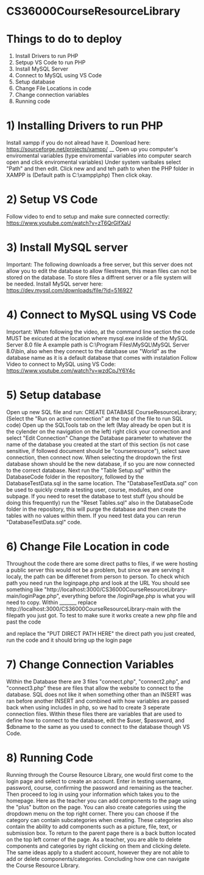 # CS36000CourseResourceLibrary


# Things to do to deploy
1. Install Drivers to run PHP
2. Setpup VS Code to run PHP
3. Install MySQL Server
4. Connect to MySQL using VS Code
5. Setup database
6. Change File Locations in code
7. Change connection variables
8. Running code





# 1) Installing Drivers to run PHP
Install xampp if you do not alread have it. Download here: https://sourceforge.net/projects/xampp/ __
Open up you computer's enviromental variables (type enviromental variables into computer search open and click enviromental variables)
Under system varibales select "Path" and then edit. Click new and and teh path to when the PHP folder in XAMPP is (Default path is C:\xampp\php)
Then click okay.


# 2) Setup VS Code
Follow video to end to setup and make sure connected correctly: https://www.youtube.com/watch?v=zT6QrGIfXaU


# 3) Install MySQL server
Important: The following downloads a free server, but this server does not allow you to edit the database to allow filestream, this mean files can not be stored on the database. To store files a diffrent server or a file system will be needed.
Install MySQL server here: https://dev.mysql.com/downloads/file/?id=516927


# 4) Connect to MySQL using VS Code
Important: When following the video, at the command line section the code MUST be exicuted at the location where mysql.exe insilde of the MySQL Server 8.0 file A example path is C:\Program Files\MySQL\MySQL Server 8.0\bin, also when they connect to the database use "World" as the database name as it is a default database that comes with instalation
Follow Video to connect to MySQL using VS Code: https://www.youtube.com/watch?v=wzdCpJY6Y4c


# 5) Setup database
Open up new SQL file and run: CREATE DATABASE CourseResourceLibrary;    (Select the "Run on active connection" at the top of the file to run SQL code)
Open up the SQLTools tab on the left (May already be open but it is the cylender on the navigation on the left) right click your connection and select "Edit Connection"
Change the Database parameter to whatever the name of the database you created at the start of this section (is not case sensitive, if followed document should be "courseresource"), select save connection, then connect now. When selecting the dropdown the first database shown should be the new database, if so you are now connected to the correct database.
Next run the "Table Setup.sql" within the DatabaseCode folder in the repository, followed by the DatabaseTestData.sql in the same location.
The "DatabaseTestData.sql" con be used to quickly create a testing user, course, modules, and one subpage.
If you need to reset the database to test stuff (you should be doing this frequently) run the "Reset Tables.sql" also in the DatabaseCode folder in the repository, this will purge the database and then create the tables with no values within them. If you need test data you can rerun "DatabaseTestData.sql" code.


# 6) Change File Location in code
Throughout the code there are some direct paths to files, if we were hosting a public server this would not be a problem, but since we are serving it localy, the path can be differenet from person to person.
To check which path you need run the loginpage.php and look at the URL
You should see something like "http://localhost:3000/CS36000CourseResourceLibrary-main/loginPage.php", everything before the /loginPage.php is what you will need to copy. Within _______ replace http://localhost:3000/CS36000CourseResourceLibrary-main with the filepath you just got.
To test to make sure it works create a new php file and past the code

<?php
header("Location: PUT DIRECT PATH HERE");
?>

and replace the "PUT DIRECT PATH HERE" the direct path you just created, run the code and it should bring up the login page


# 7) Change Connection Variables
Within the Database there are 3 files "connect.php", "connect2.php", and "connect3.php" these are files that allow the website to connect to the database. SQL does not like it when something other than an INSERT was ran before another INSERT and combined with how variables are passed back when using includes in php, so we had to create 3 seperate connection files. Within these files there are variables that are used to define how to connect to the database, edit the $user, $password, and $dbname to the same as you used to connect to the database though VS Code. 

# 8) Running Code
Running through the Course Resource Library, one would first come to the login page and select to create an account. Enter in testing username, password, course, confirming the password and remaining as the teacher. Then proceed to log in using your information which takes you to the homepage. Here as the teacher you can add components to the page using the "plus" button on the page. You can also create categories using the dropdown menu on the top right corner. There you can choose if the category can contain subcategories when creating.
These categories also contain the ability to add components such as a picture, file, text, or submission box. To return to the parent page there is a back button located on the top left corner of the page. As a teacher, you are able to delete components and categories by right clicking on them and clicking delete. The same ideas apply to a student account, however they are not able to add or delete components/categories. Concluding how one can navigate the Course Resource Library.
